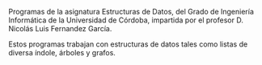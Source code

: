 Programas de la asignatura Estructuras de Datos, del Grado de Ingeniería Informática de la Universidad de Córdoba,
impartida por el profesor D. Nicolás Luis Fernandez García.

Estos programas trabajan con estructuras de datos tales como listas de diversa índole, árboles y grafos.
